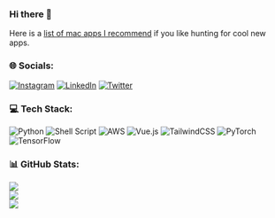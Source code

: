 ### Hi there 👋


Here is a [list of mac apps I recommend](https://github.com/haranrk/apps-i-use) if you like hunting for cool new apps.


### 🌐 Socials:
[![Instagram](https://img.shields.io/badge/Instagram-%23E4405F.svg?logo=Instagram&logoColor=white)](https://instagram.com/haran.rk) [![LinkedIn](https://img.shields.io/badge/LinkedIn-%230077B5.svg?logo=linkedin&logoColor=white)](https://linkedin.com/in/haranrk) [![Twitter](https://img.shields.io/badge/Twitter-%231DA1F2.svg?logo=Twitter&logoColor=white)](https://twitter.com/_haranrk) 

### 💻 Tech Stack:
![Python](https://img.shields.io/badge/python-3670A0?style=for-the-badge&logo=python&logoColor=ffdd54) ![Shell Script](https://img.shields.io/badge/shell_script-%23121011.svg?style=for-the-badge&logo=gnu-bash&logoColor=white) ![AWS](https://img.shields.io/badge/AWS-%23FF9900.svg?style=for-the-badge&logo=amazon-aws&logoColor=white) ![Vue.js](https://img.shields.io/badge/vuejs-%2335495e.svg?style=for-the-badge&logo=vuedotjs&logoColor=%234FC08D) ![TailwindCSS](https://img.shields.io/badge/tailwindcss-%2338B2AC.svg?style=for-the-badge&logo=tailwind-css&logoColor=white) ![PyTorch](https://img.shields.io/badge/PyTorch-%23EE4C2C.svg?style=for-the-badge&logo=PyTorch&logoColor=white) ![TensorFlow](https://img.shields.io/badge/TensorFlow-%23FF6F00.svg?style=for-the-badge&logo=TensorFlow&logoColor=white)
### 📊 GitHub Stats:
![](https://github-readme-stats.vercel.app/api?username=haranrk&theme=dark&hide_border=false&include_all_commits=true&count_private=true)<br/>
![](https://github-readme-streak-stats.herokuapp.com/?user=haranrk&theme=dark&hide_border=false)<br/>
![](https://github-readme-stats.vercel.app/api/top-langs/?username=haranrk&theme=dark&hide_border=false&include_all_commits=true&count_private=true&layout=compact)


<!-- ---
[![](https://visitcount.itsvg.in/api?id=haranrk&icon=0&color=0)](https://visitcount.itsvg.in) -->

<!-- Proudly created with GPRM ( https://gprm.itsvg.in ) -->
<!--
**haranrk/haranrk** is a ✨ _special_ ✨ repository because its `README.md` (this file) appears on your GitHub profile.

Here are some ideas to get you started:

- 🔭 I’m currently working on ...
- 🌱 I’m currently learning ...
- 👯 I’m looking to collaborate on ...
- 🤔 I’m looking for help with ...
- 💬 Ask me about ...
- 📫 How to reach me: ...
- 😄 Pronouns: ...
- ⚡ Fun fact: ...
-->
